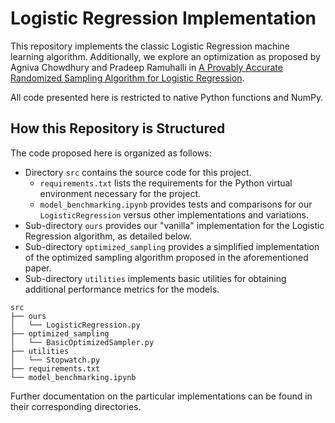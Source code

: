 # Logistic Regression Implementation

This repository implements the classic Logistic Regression machine learning algorithm. Additionally, we explore an optimization as proposed by Agniva Chowdhury and Pradeep Ramuhalli in [A Provably Accurate Randomized Sampling Algorithm for Logistic Regression](https://ojs.aaai.org/index.php/AAAI/article/view/29042).

All code presented here is restricted to native Python functions and NumPy.

## How this Repository is Structured

The code proposed here is organized as follows:

- Directory `src` contains the source code for this project.
   - `requirements.txt` lists the requirements for the Python virtual environment necessary for the project.
   - `model_benchmarking.ipynb` provides tests and comparisons for our `LogisticRegression` versus other implementations and variations.
- Sub-directory `ours` provides our "vanilla" implementation for the Logistic Regression algorithm, as detailed below.
- Sub-directory `optimized_sampling` provides a simplified implementation of the optimized sampling algorithm proposed in the aforementioned paper.
- Sub-directory `utilities` implements basic utilities for obtaining additional performance metrics for the models.

```
src
├── ours
│   └── LogisticRegression.py
├── optimized_sampling
│   └── BasicOptimizedSampler.py
├── utilities
│   └── Stopwatch.py
├── requirements.txt
└── model_benchmarking.ipynb
```

Further documentation on the particular implementations can be found in their corresponding directories.